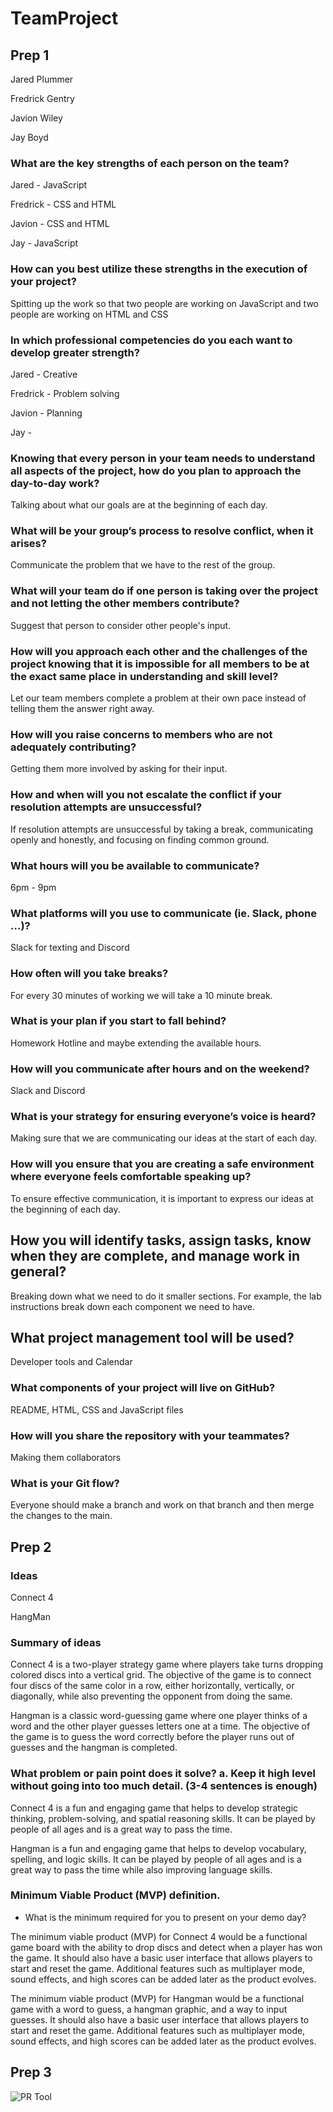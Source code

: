 # TeamProject

## Prep 1

Jared Plummer

Fredrick Gentry

Javion Wiley

Jay Boyd

### What are the key strengths of each person on the team?

Jared - JavaScript

Fredrick - CSS and HTML

Javion - CSS and HTML

Jay - JavaScript

### How can you best utilize these strengths in the execution of your project?

Spitting up the work so that two people are working on JavaScript and two people are working on HTML and CSS

### In which professional competencies do you each want to develop greater strength?

Jared - Creative

Fredrick - Problem solving

Javion - Planning

Jay - 

### Knowing that every person in your team needs to understand all aspects of the project, how do you plan to approach the day-to-day work?

Talking about what our goals are at the beginning of each day.

### What will be your group’s process to resolve conflict, when it arises?

Communicate the problem that we have to the rest of the group.

### What will your team do if one person is taking over the project and not letting the other members contribute?

Suggest that person to consider other people's input.

### How will you approach each other and the challenges of the project knowing that it is impossible for all members to be at the exact same place in understanding and skill level?

Let our team members complete a problem at their own pace instead of telling them the answer right away.

### How will you raise concerns to members who are not adequately contributing?

Getting them more involved by asking for their input.

### How and when will you not escalate the conflict if your resolution attempts are unsuccessful?

If resolution attempts are unsuccessful by taking a break, communicating openly and honestly, and focusing on finding common ground.

### What hours will you be available to communicate?

6pm - 9pm

### What platforms will you use to communicate (ie. Slack, phone …)?

Slack for texting and Discord

### How often will you take breaks?

For every 30 minutes of working we will take a 10 minute break.

### What is your plan if you start to fall behind?

Homework Hotline and maybe extending the available hours.

### How will you communicate after hours and on the weekend?

Slack and Discord

### What is your strategy for ensuring everyone’s voice is heard?

Making sure that we are communicating our ideas at the start of each day.

### How will you ensure that you are creating a safe environment where everyone feels comfortable speaking up?

To ensure effective communication, it is important to express our ideas at the beginning of each day.

## How you will identify tasks, assign tasks, know when they are complete, and manage work in general?

Breaking down what we need to do it smaller sections. For example, the lab instructions break down each component we need to have.


## What project management tool will be used?

Developer tools and Calendar

### What components of your project will live on GitHub?

README, HTML, CSS and JavaScript files

### How will you share the repository with your teammates?

Making them collaborators


### What is your Git flow?

Everyone should make a branch and work on that branch and then merge the changes to the main.


## Prep 2

### Ideas

Connect 4

HangMan

### Summary of ideas

Connect 4 is a two-player strategy game where players take turns dropping colored discs into a vertical grid. The objective of the game is to connect four discs of the same color in a row, either horizontally, vertically, or diagonally, while also preventing the opponent from doing the same.

Hangman is a classic word-guessing game where one player thinks of a word and the other player guesses letters one at a time. The objective of the game is to guess the word correctly before the player runs out of guesses and the hangman is completed.

### What problem or pain point does it solve? a. Keep it high level without going into too much detail. (3-4 sentences is enough)

Connect 4 is a fun and engaging game that helps to develop strategic thinking, problem-solving, and spatial reasoning skills. It can be played by people of all ages and is a great way to pass the time.


Hangman is a fun and engaging game that helps to develop vocabulary, spelling, and logic skills. It can be played by people of all ages and is a great way to pass the time while also improving language skills.

### Minimum Viable Product (MVP) definition.

- What is the minimum required for you to present on your demo day?

The minimum viable product (MVP) for Connect 4 would be a functional game board with the ability to drop discs and detect when a player has won the game. It should also have a basic user interface that allows players to start and reset the game. Additional features such as multiplayer mode, sound effects, and high scores can be added later as the product evolves.

The minimum viable product (MVP) for Hangman would be a functional game with a word to guess, a hangman graphic, and a way to input guesses. It should also have a basic user interface that allows players to start and reset the game. Additional features such as multiplayer mode, sound effects, and high scores can be added later as the product evolves.

## Prep 3 

![PR Tool](https://trello.com/b/7kxKjIkC/web-design-development)




